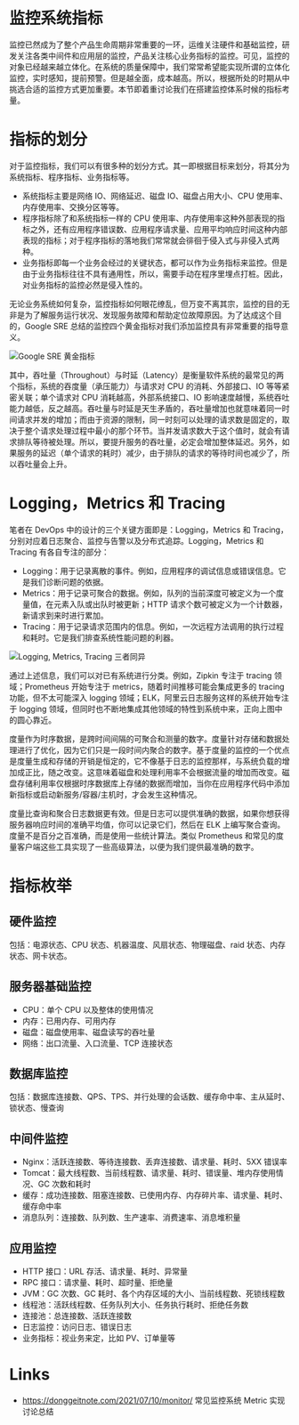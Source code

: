 # 监控系统指标

监控已然成为了整个产品生命周期非常重要的一环，运维关注硬件和基础监控，研发关注各类中间件和应用层的监控，产品关注核心业务指标的监控。可见，监控的对象已经越来越立体化。在系统的质量保障中，我们常常希望能实现所谓的立体化监控，实时感知，提前预警。但是越全面，成本越高。所以，根据所处的时期从中挑选合适的监控方式更加重要。本节即着重讨论我们在搭建监控体系时候的指标考量。

# 指标的划分

对于监控指标，我们可以有很多种的划分方式。其一即根据目标来划分，将其分为系统指标、程序指标、业务指标等。

- 系统指标主要是网络 IO、网络延迟、磁盘 IO、磁盘占用大小、CPU 使用率、内存使用率、交换分区等等。
- 程序指标除了和系统指标一样的 CPU 使用率、内存使用率这种外部表现的指标之外，还有应用程序错误数、应用程序请求量、应用平均响应时间这种内部表现的指标；对于程序指标的落地我们常常就会徘徊于侵入式与非侵入式两种。
- 业务指标即每一个业务会经过的关键状态，都可以作为业务指标来监控。但是由于业务指标往往不具有通用性，所以，需要手动在程序里埋点打桩。因此，对业务指标的监控必然是侵入性的。

无论业务系统如何复杂，监控指标如何眼花缭乱，但万变不离其宗，监控的目的无非是为了解服务运行状况、发现服务故障和帮助定位故障原因。为了达成这个目的，Google SRE 总结的监控四个黄金指标对我们添加监控具有非常重要的指导意义。

![Google SRE 黄金指标](https://i.postimg.cc/cHS5gHMz/Google-SRE.png)

其中，吞吐量（Throughout）与时延（Latency）是衡量软件系统的最常见的两个指标，系统的吞度量（承压能力）与请求对 CPU 的消耗、外部接口、IO 等等紧密关联；单个请求对 CPU 消耗越高，外部系统接口、IO 影响速度越慢，系统吞吐能力越低，反之越高。吞吐量与时延是天生矛盾的，吞吐量增加也就意味着同一时间请求并发的增加；而由于资源的限制，同一时刻可以处理的请求数是固定的，取决于整个请求处理过程中最小的那个环节。当并发请求数大于这个值时，就会有请求排队等待被处理。所以，要提升服务的吞吐量，必定会增加整体延迟。另外，如果服务的延迟（单个请求的耗时）减少，由于排队的请求的等待时间也减少了，所以吞吐量会上升。

# Logging，Metrics 和 Tracing

笔者在 DevOps 中的设计的三个关键方面即是：Logging，Metrics 和 Tracing，分别对应着日志聚合、监控与告警以及分布式追踪。Logging，Metrics 和 Tracing 有各自专注的部分：

- Logging：用于记录离散的事件。例如，应用程序的调试信息或错误信息。它是我们诊断问题的依据。
- Metrics：用于记录可聚合的数据。例如，队列的当前深度可被定义为一个度量值，在元素入队或出队时被更新；HTTP 请求个数可被定义为一个计数器，新请求到来时进行累加。
- Tracing：用于记录请求范围内的信息。例如，一次远程方法调用的执行过程和耗时。它是我们排查系统性能问题的利器。

![Logging, Metrics, Tracing 三者同异](https://i.postimg.cc/g0gNJrm6/image.png)

通过上述信息，我们可以对已有系统进行分类。例如，Zipkin 专注于 tracing 领域；Prometheus 开始专注于 metrics，随着时间推移可能会集成更多的 tracing 功能，但不太可能深入 logging 领域；ELK，阿里云日志服务这样的系统开始专注于 logging 领域，但同时也不断地集成其他领域的特性到系统中来，正向上图中的圆心靠近。

度量作为时序数据，是跨时间间隔的可聚合和测量的数字。度量针对存储和数据处理进行了优化，因为它们只是一段时间内聚合的数字。基于度量的监控的一个优点是度量生成和存储的开销是恒定的，它不像基于日志的监控那样，与系统负载的增加成正比，随之改变。这意味着磁盘和处理利用率不会根据流量的增加而改变。磁盘存储利用率仅根据时序数据库上存储的数据而增加，当你在应用程序代码中添加新指标或启动新服务/容器/主机时，才会发生这种情况。

度量比查询和聚合日志数据更有效。但是日志可以提供准确的数据，如果你想获得服务器响应时间的准确平均值，你可以记录它们，然后在 ELK 上编写聚合查询。度量不是百分之百准确，而是使用一些统计算法。类似 Prometheus 和常见的度量客户端这些工具实现了一些高级算法，以便为我们提供最准确的数字。

# 指标枚举

## 硬件监控

包括：电源状态、CPU 状态、机器温度、风扇状态、物理磁盘、raid 状态、内存状态、网卡状态。

## 服务器基础监控

- CPU：单个 CPU 以及整体的使用情况
- 内存：已用内存、可用内存
- 磁盘：磁盘使用率、磁盘读写的吞吐量
- 网络：出口流量、入口流量、TCP 连接状态

## 数据库监控

包括：数据库连接数、QPS、TPS、并行处理的会话数、缓存命中率、主从延时、锁状态、慢查询

## 中间件监控

- Nginx：活跃连接数、等待连接数、丢弃连接数、请求量、耗时、5XX 错误率
- Tomcat：最大线程数、当前线程数、请求量、耗时、错误量、堆内存使用情况、GC 次数和耗时
- 缓存：成功连接数、阻塞连接数、已使用内存、内存碎片率、请求量、耗时、缓存命中率
- 消息队列：连接数、队列数、生产速率、消费速率、消息堆积量

## 应用监控

- HTTP 接口：URL 存活、请求量、耗时、异常量
- RPC 接口：请求量、耗时、超时量、拒绝量
- JVM：GC 次数、GC 耗时、各个内存区域的大小、当前线程数、死锁线程数
- 线程池：活跃线程数、任务队列大小、任务执行耗时、拒绝任务数
- 连接池：总连接数、活跃连接数
- 日志监控：访问日志、错误日志
- 业务指标：视业务来定，比如 PV、订单量等

# Links

- https://donggeitnote.com/2021/07/10/monitor/ 常见监控系统 Metric 实现讨论总结
